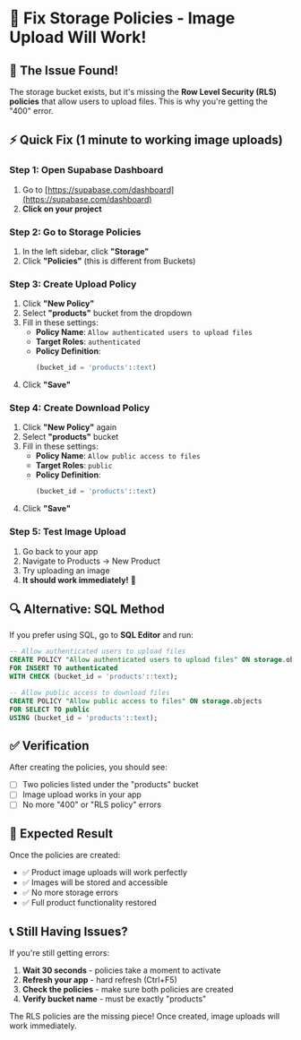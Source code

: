 # 🔧 Fix Storage Policies - Image Upload Will Work!

## 🎯 The Issue Found!

The storage bucket exists, but it's missing the **Row Level Security (RLS) policies** that allow users to upload files. This is why you're getting the "400" error.

## ⚡ Quick Fix (1 minute to working image uploads)

### Step 1: Open Supabase Dashboard
1. Go to [https://supabase.com/dashboard](https://supabase.com/dashboard)
2. **Click on your project**

### Step 2: Go to Storage Policies
1. In the left sidebar, click **"Storage"**
2. Click **"Policies"** (this is different from Buckets)

### Step 3: Create Upload Policy
1. Click **"New Policy"**
2. Select **"products"** bucket from the dropdown
3. Fill in these settings:
   - **Policy Name**: `Allow authenticated users to upload files`
   - **Target Roles**: `authenticated`
   - **Policy Definition**: 
     ```sql
     (bucket_id = 'products'::text)
     ```
4. Click **"Save"**

### Step 4: Create Download Policy
1. Click **"New Policy"** again
2. Select **"products"** bucket
3. Fill in these settings:
   - **Policy Name**: `Allow public access to files`
   - **Target Roles**: `public`
   - **Policy Definition**:
     ```sql
     (bucket_id = 'products'::text)
     ```
4. Click **"Save"**

### Step 5: Test Image Upload
1. Go back to your app
2. Navigate to Products → New Product
3. Try uploading an image
4. **It should work immediately!** 🎉

## 🔍 Alternative: SQL Method

If you prefer using SQL, go to **SQL Editor** and run:

```sql
-- Allow authenticated users to upload files
CREATE POLICY "Allow authenticated users to upload files" ON storage.objects
FOR INSERT TO authenticated
WITH CHECK (bucket_id = 'products'::text);

-- Allow public access to download files
CREATE POLICY "Allow public access to files" ON storage.objects
FOR SELECT TO public
USING (bucket_id = 'products'::text);
```

## ✅ Verification

After creating the policies, you should see:
- [ ] Two policies listed under the "products" bucket
- [ ] Image upload works in your app
- [ ] No more "400" or "RLS policy" errors

## 🎯 Expected Result

Once the policies are created:
- ✅ Product image uploads will work perfectly
- ✅ Images will be stored and accessible
- ✅ No more storage errors
- ✅ Full product functionality restored

## 📞 Still Having Issues?

If you're still getting errors:
1. **Wait 30 seconds** - policies take a moment to activate
2. **Refresh your app** - hard refresh (Ctrl+F5)
3. **Check the policies** - make sure both policies are created
4. **Verify bucket name** - must be exactly "products"

The RLS policies are the missing piece! Once created, image uploads will work immediately.
